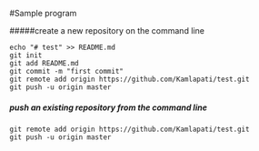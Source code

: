 #Sample program

#####create a new repository on the command line
```
echo "# test" >> README.md
git init
git add README.md
git commit -m "first commit"
git remote add origin https://github.com/Kamlapati/test.git
git push -u origin master
```

##### push an existing repository from the command line
```
git remote add origin https://github.com/Kamlapati/test.git
git push -u origin master
```
